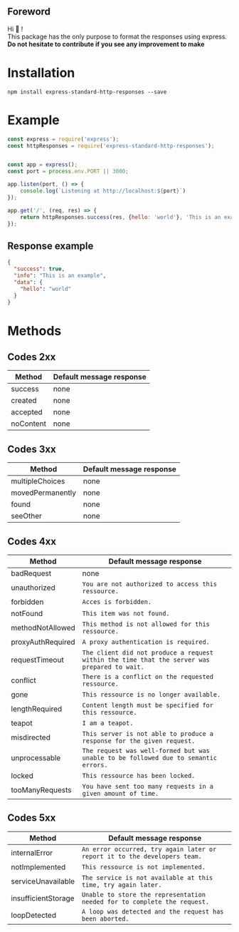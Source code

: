 ## Foreword
Hi 👋 !  
This package has the only purpose to format the responses using express.  
**Do not hesitate to contribute if you see any improvement to make**  

# Installation
```  
npm install express-standard-http-responses --save
```

# Example  
```js
const express = require('express');
const httpResponses = require('express-standard-http-responses');


const app = express();
const port = process.env.PORT || 3000;

app.listen(port, () => {
    console.log(`Listening at http://localhost:${port}`)
});

app.get('/', (req, res) => {
    return httpResponses.success(res, {hello: 'world'}, 'This is an example');
});
```

## Response example

```json
{
  "success": true,
  "info": "This is an example",
  "data": {
    "hello": "world"
  }
}
```

# Methods

## Codes 2xx

| Method    | Default message response |
|-----------|--------------------------|
| success   | none                     |
| created   | none                     |
| accepted  | none                     |
| noContent | none                     |

## Codes 3xx

| Method           | Default message response |
|------------------|--------------------------|
| multipleChoices  | none                     |
| movedPermanently | none                     |
| found            | none                     |
| seeOther         | none                     |

## Codes 4xx

| Method            | Default message response                                                                     |
|-------------------|----------------------------------------------------------------------------------------------|
| badRequest        | none                                                                                         |
| unauthorized      | `You are not authorized to access this ressource.`                                           |
| forbidden         | `Acces is forbidden.`                                                                        |
| notFound          | `This item was not found.`                                                                   |
| methodNotAllowed  | `This method is not allowed for this ressource.`                                             |
| proxyAuthRequired | `A proxy authentication is required.`                                                        |
| requestTimeout    | `The client did not produce a request within the time that the server was prepared to wait.` |
| conflict          | `There is a conflict on the requested ressource.`                                            |
| gone              | `This ressource is no longer available.`                                                     |
| lengthRequired    | `Content length must be specified for this ressource.`                                       |
| teapot            | `I am a teapot.`                                                                             |
| misdirected       | `This server is not able to produce a response for the given request.`                       |
| unprocessable     | `The request was well-formed but was unable to be followed due to semantic errors.`          |
| locked            | `This ressource has been locked.`                                                            |
| tooManyRequests   | `You have sent too many requests in a given amount of time.`                                 |

## Codes 5xx

| Method              | Default message response                                                  |
|---------------------|---------------------------------------------------------------------------|
| internalError       | `An error occurred, try again later or report it to the developers team.` |
| notImplemented      | `This ressource is not implemented.`                                      |
| serviceUnavailable  | `The service is not available at this time, try again later.`             |
| insufficientStorage | `Unable to store the representation needed for to complete the request.`  |
| loopDetected        | `A loop was detected and the request has been aborted.`                   |